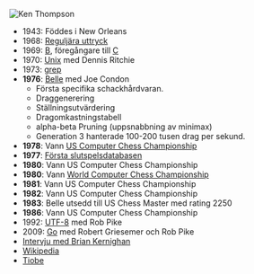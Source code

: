 
![Ken Thompson](Ken_Thompson.png) 

* 1943: Föddes i New Orleans
* 1968: [Reguljära uttryck](https://www.oilshell.org/archive/Thompson-1968.pdf)
* 1969: [B](https://en.wikipedia.org/wiki/B_(programming_language)), föregångare till [C](https://en.wikipedia.org/wiki/C_(programming_language))
* 1970: [Unix](https://en.wikipedia.org/wiki/Unix) med Dennis Ritchie
* 1973: [grep](https://en.wikipedia.org/wiki/Grep)
* **1976**: [Belle](https://en.wikipedia.org/wiki/Belle_(chess_machine)) med Joe Condon
	* Första specifika schackhårdvaran.
	* Draggenerering
	* Ställningsutvärdering
	* Dragomkastningstabell
	* alpha-beta Pruning (uppsnabbning av minimax)
	* Generation 3 hanterade 100-200 tusen drag per sekund.
* **1978**: Vann [US Computer Chess Championship](https://en.wikipedia.org/wiki/North_American_Computer_Chess_Championship)
* **1977**: [Första slutspelsdatabasen](https://en.wikipedia.org/wiki/Endgame_tablebase)
* **1980**: Vann US Computer Chess Championship
* **1980**: Vann [World Computer Chess Championship](https://en.wikipedia.org/wiki/World_Computer_Chess_Championship)
* **1981**: Vann US Computer Chess Championship
* **1982**: Vann US Computer Chess Championship
* **1983**: Belle utsedd till US Chess Master med rating 2250
* **1986**: Vann US Computer Chess Championship
* 1992: [UTF-8](https://en.wikipedia.org/wiki/UTF-8) med Rob Pike
* 2009: [Go](https://en.wikipedia.org/wiki/Go_(programming_language)) med Robert Griesemer och Rob Pike
* [Intervju med Brian Kernighan](https://youtu.be/EY6q5dv_B-o?si=BZgbZfzNzxmCeTcM)
* [Wikipedia](https://en.wikipedia.org/wiki/Ken_Thompson)
* [Tiobe](https://www.tiobe.com/tiobe-index/)
